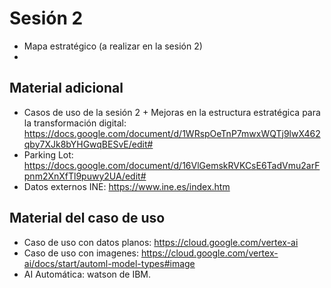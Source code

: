 # Sesión 2

- Mapa estratégico (a realizar en la sesión 2)
- 



## Material adicional

- Casos de uso de la sesión 2 + Mejoras en la estructura estratégica para la transformación digital: https://docs.google.com/document/d/1WRspOeTnP7mwxWQTj9lwX462qby7XJk8bYHGwqBESvE/edit#
- Parking Lot: https://docs.google.com/document/d/16VlGemskRVKCsE6TadVmu2arFpnm2XnXfTl9puwy2UA/edit#
- Datos externos INE: https://www.ine.es/index.htm

## Material del caso de uso
- Caso de uso con datos planos: https://cloud.google.com/vertex-ai
- Caso de uso con imagenes: https://cloud.google.com/vertex-ai/docs/start/automl-model-types#image
- AI Automática: watson de IBM.
